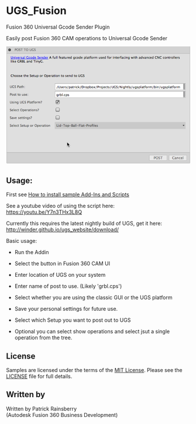 # UGS_Fusion
Fusion 360 Universal Gcode Sender Plugin

Easily post Fusion 360 CAM operations to Universal Gcode Sender

![UGS Cover](./resources/UGS_Cover.png)

## Usage:
First see [How to install sample Add-Ins and Scripts](https://rawgit.com/AutodeskFusion360/AutodeskFusion360.github.io/master/Installation.html)

See a youtube video of using the script here: https://youtu.be/Y7n3THx3L8Q

Currently this requires the latest nightly build of UGS, get it here:
http://winder.github.io/ugs_website/download/

Basic usage:
  * Run the Addin 
  
  * Select the button in Fusion 360 CAM UI
  
  * Enter location of UGS on your system
  
  * Enter name of post to use.  (Likely 'grbl.cps')
  
  * Select whether you are using the classic GUI or the UGS platform
  
  * Save your personal settings for future use.
  
  * Select which Setup you want to post out to UGS
  
  *  Optional you can select show operations and select jsut a single operation from the tree.
  

## License
Samples are licensed under the terms of the [MIT License](http://opensource.org/licenses/MIT). Please see the [LICENSE](LICENSE) file for full details.

## Written by

Written by Patrick Rainsberry <br /> (Autodesk Fusion 360 Business Development)

